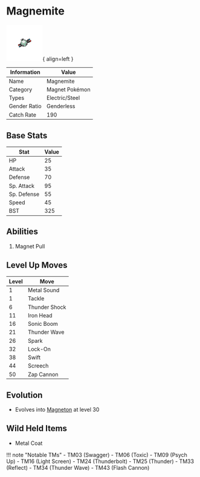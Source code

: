# Magnemite

![Magnemite](../images/pokemon/81.png){ align=left }

| Information | Value |
|------------|--------|
| Name | Magnemite |
| Category | Magnet Pokémon |
| Types | Electric/Steel |
| Gender Ratio | Genderless |
| Catch Rate | 190 |

## Base Stats

| Stat | Value |
|------|-------|
| HP | 25 |
| Attack | 35 |
| Defense | 70 |
| Sp. Attack | 95 |
| Sp. Defense | 55 |
| Speed | 45 |
| BST | 325 |

## Abilities
1. Magnet Pull

## Level Up Moves
| Level | Move |
|-------|------|
| 1 | Metal Sound |
| 1 | Tackle |
| 6 | Thunder Shock |
| 11 | Iron Head |
| 16 | Sonic Boom |
| 21 | Thunder Wave |
| 26 | Spark |
| 32 | Lock-On |
| 38 | Swift |
| 44 | Screech |
| 50 | Zap Cannon |

## Evolution
- Evolves into [Magneton](082-magneton.md) at level 30

## Wild Held Items
- Metal Coat

!!! note "Notable TMs"
    - TM03 (Swagger)
    - TM06 (Toxic)
    - TM09 (Psych Up)
    - TM16 (Light Screen)
    - TM24 (Thunderbolt)
    - TM25 (Thunder)
    - TM33 (Reflect)
    - TM34 (Thunder Wave)
    - TM43 (Flash Cannon)
